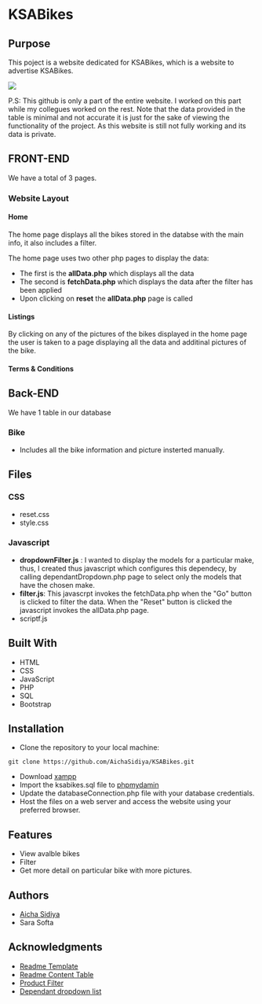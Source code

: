 <!--Title-->
# KSABikes
## Purpose
<!--Purpose of the project-->
This poject is a website dedicated for KSABikes, which is a website to advertise KSABikes.

<img src="https://github.com/AichaSidiya/KSABikes/blob/main/demoKSABikes.gif" />

P.S: This github is only a part of the entire website. I worked on this part while my collegues worked on the rest. Note that the data provided in the table is minimal and not accurate it is just for the sake of viewing the functionality of the project. As this website is still not fully working and its data is private.

<!--Header 3 front end-->
## FRONT-END
We have a total of 3 pages.

### Website Layout

#### Home
The home page displays all the bikes stored in the databse with the main info, it also includes a filter.

The home page uses two other php pages to display the data: 

* The first is the **allData.php** which displays all the data
* The second is **fetchData.php** which displays the data after the filter has been applied
* Upon clicking on **reset** the **allData.php** page is called

#### Listings
By clicking on any of the pictures of the bikes displayed in the home page the user is taken to a page displaying all the data and additinal pictures of the bike.

#### Terms & Conditions

## Back-END

We have 1 table in our database

### Bike
* Includes all the bike information and picture insterted manually.


## Files
### CSS

* reset.css
* style.css

### Javascript

* **dropdownFilter.js** : I wanted to display the models for a particular make, thus, I created thus javascript which configures this dependecy, by calling dependantDropdown.php page to select only the models that have the chosen make.
* **filter.js**: This javascrpt invokes the fetchData.php when the "Go" button is clicked to filter the data. When the "Reset" button is clicked the javascript invokes the allData.php page.
* scriptf.js

## Built With
* HTML
* CSS
* JavaScript
* PHP
* SQL
* Bootstrap

<!--Header 3 installation and launching the project-->
## Installation
* Clone the repository to your local machine:
```
git clone https://github.com/AichaSidiya/KSABikes.git
```
* Download [xampp](https://www.apachefriends.org/download.html)
* Import the ksabikes.sql file to [phpmydamin](localhost/phpmyadmin/)
* Update the databaseConnection.php file with your database credentials.
* Host the files on a web server and access the website using your preferred browser.

## Features
* View avalble bikes
* Filter 
* Get more detail on particular bike with more pictures.

## Authors
<!-- The contributors to the project-->
* [Aicha Sidiya](https://github.com/AichaSidiya)
* Sara Softa


## Acknowledgments
<!-- Insparation files, codes, and general refrences used in writing the code of the project-->
* [Readme Template](https://gist.github.com/DomPizzie/7a5ff55ffa9081f2de27c315f5018afc)
* [Readme Content Table](https://ecotrust-canada.github.io/markdown-toc/)
* [Product Filter](https://www.webslesson.info/2018/08/how-to-make-product-filter-in-php-using-ajax.html)
* [Dependant dropdown list](https://www.laravelcode.com/post/how-to-make-dependent-dropdown-list-using-jquery-ajax-in-php)
